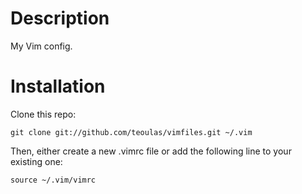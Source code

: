 # Description

My Vim config.

# Installation

Clone this repo:

    git clone git://github.com/teoulas/vimfiles.git ~/.vim

Then, either create a new .vimrc file or add the following line to your existing one:

    source ~/.vim/vimrc


